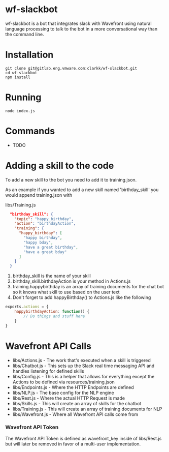 # wf-slackbot

wf-slackbot is a bot that integrates slack with Wavefront using natural language processing to talk to the bot in a more conversational way than the command line.

# Installation

```
git clone git@gitlab.eng.vmware.com:clarkk/wf-slackbot.git
cd wf-slackbot
npm install
```

# Running

```
node index.js
```

# Commands

* TODO

# Adding a skill to the code

To add a new skill to the bot you need to add it to training.json.
 
As an example if you wanted to add a new skill named 'birthday_skill' you would append training.json with

libs/Training.js

```json
  "birthday_skill": {
    "topic": "happy_birthday",
    "action": "birthdayAction",
    "training": {
      "happy_birthday": [
        "happy birthday",
        "happy bday",
        "have a great birthday",
        "have a great bday"
      ]
    }
  }
```

1. birthday_skill is the name of your skill
2. birthday_skill.birthdayAction is your method in Actions.js
3. training.happybirthday is an array of training documents for the chat bot so it knows what skill to use based on the user text
4. Don't forget to add happyBirthday() to Actions.js like the following

```javascript
exports.actions = {
    happybirthdayAction: function() {
        // Do things and stuff here
    }
}
```

# Wavefront API Calls

* libs/Actions.js   - The work that's executed when a skill is triggered
* libs/Chatbot.js   - This sets up the Slack real time messaging API and handles listening for defined skills
* libs/Config.js    - This is a helper that allows for everything except the Actions to be defined via resources/training.json
* libs/Endpoints.js - Where the HTTP Endpoints are defined
* libs/NLP.js       - The base config for the NLP engine
* libs/Rest.js      - Where the actual HTTP Request is made
* libs/Skills.js    - This will create an array of skills for the chatbot
* libs/Training.js  - This will create an array of training documents for NLP
* libs/Wavefront.js - Where all Wavefront API calls come from

### Wavefront API Token
The Wavefront API Token is defined as wavefront_key inside of libs/Rest.js but will later be removed in favor of a multi-user implementation.